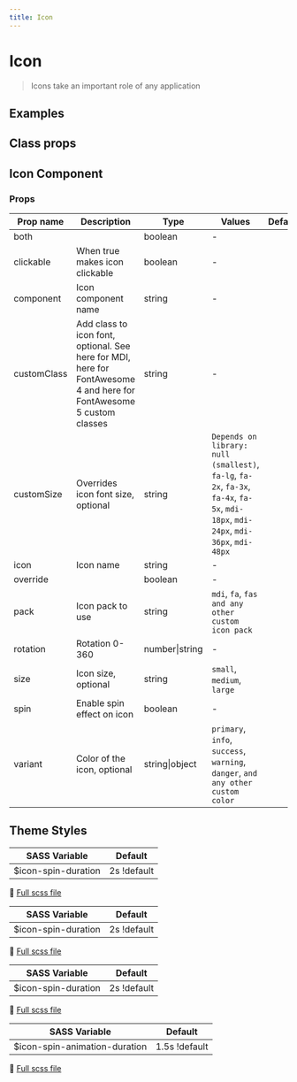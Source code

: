 ```yaml
---
title: Icon
---
```


# Icon

<div class="vp-doc">

> Icons take an important role of any application

<Carbon />
</div>

<div class="vp-doc">

## Examples

<example-icon />

</div>
<div class="vp-doc">

## Class props

<inspector-icon-viewer />

</div>

<div class="vp-doc">

## Icon Component

### Props

| Prop name   | Description                                                                                                          | Type           | Values                                                                                                                             | Default |
| ----------- | -------------------------------------------------------------------------------------------------------------------- | -------------- | ---------------------------------------------------------------------------------------------------------------------------------- | ------- |
| both        |                                                                                                                      | boolean        | -                                                                                                                                  |         |
| clickable   | When true makes icon clickable                                                                                       | boolean        | -                                                                                                                                  |         |
| component   | Icon component name                                                                                                  | string         | -                                                                                                                                  |         |
| customClass | Add class to icon font, optional. See here for MDI, here for FontAwesome 4 and here for FontAwesome 5 custom classes | string         | -                                                                                                                                  |         |
| customSize  | Overrides icon font size, optional                                                                                   | string         | `Depends on library: null (smallest)`, `fa-lg`, `fa-2x`, `fa-3x`, `fa-4x`, `fa-5x`, `mdi-18px`, `mdi-24px`, `mdi-36px`, `mdi-48px` |         |
| icon        | Icon name                                                                                                            | string         | -                                                                                                                                  |         |
| override    |                                                                                                                      | boolean        | -                                                                                                                                  |         |
| pack        | Icon pack to use                                                                                                     | string         | `mdi`, `fa`, `fas and any other custom icon pack`                                                                                  |         |
| rotation    | Rotation 0-360                                                                                                       | number\|string | -                                                                                                                                  |         |
| size        | Icon size, optional                                                                                                  | string         | `small`, `medium`, `large`                                                                                                         |         |
| spin        | Enable spin effect on icon                                                                                           | boolean        | -                                                                                                                                  |         |
| variant     | Color of the icon, optional                                                                                          | string\|object | `primary`, `info`, `success`, `warning`, `danger`, `and any other custom color`                                                    |         |

</div>

<div class="vp-doc">

## Theme Styles

<div class="theme-orugabase">
 
| SASS Variable  | Default |
| -------------- | ------- |
| $icon-spin-duration | 2s !default |

📄 [Full scss file](https://github.com/oruga-ui/oruga/blob/master/packages/oruga/src/scss/components/_icon.scss)

</div>

<div class="theme-orugafull">
 
| SASS Variable  | Default |
| -------------- | ------- |
| $icon-spin-duration | 2s !default |

📄 [Full scss file](https://github.com/oruga-ui/oruga/blob/master/packages/oruga/src/scss/components/_icon.scss)

</div>

<div class="theme-bulma">
 
| SASS Variable  | Default |
| -------------- | ------- |
| $icon-spin-duration | 2s !default |

📄 [Full scss file](https://github.com/oruga-ui/theme-bulma/tree/main/src/assets/scss/components/_icon.scss)

</div>

<div class="theme-bootstrap">
 
| SASS Variable  | Default |
| -------------- | ------- |
| $icon-spin-animation-duration | 1.5s !default |

📄 [Full scss file](https://github.com/oruga-ui/theme-bootstrap/tree/main/src/assets/scss/components/_icon.scss)

</div>

</div>
